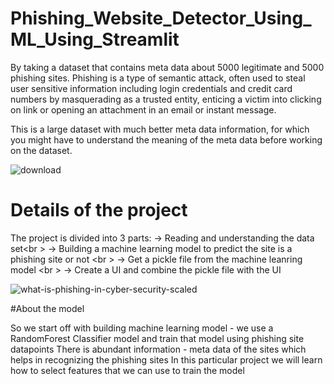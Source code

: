 # Phishing_Website_Detector_Using_ML_Using_Streamlit

By taking a dataset that contains meta data about 5000 legitimate and 5000 phishing sites. 
Phishing is a type of semantic attack, often used to steal user sensitive information including login credentials and credit card numbers by masquerading as a trusted entity, enticing a victim into clicking on link or opening an attachment in an email or instant message.

This is a large dataset with much better meta data information, for which you might have to understand the meaning of the meta data before working on the dataset.

![download](https://user-images.githubusercontent.com/82018631/212736363-f449ee2e-7e69-4e42-8958-00ffba5f4625.png)

# Details of the project

The project is divided into 3 parts:
-> Reading and understanding the data set<br \>
-> Building a machine learning model to predict the site is a phishing site or not <br \>
-> Get a pickle file from the machine leanring model <br \>
-> Create a UI and combine the pickle file with the UI

![what-is-phishing-in-cyber-security-scaled](https://user-images.githubusercontent.com/82018631/212736500-cdff43d5-7b84-4bbc-aaec-a06a38d257a3.jpg)


#About the model

So we start off with building machine learning model - we use a RandomForest Classifier model and train that model using phishing site datapoints There is abundant information - meta data of the sites which helps in recognizing the phishing sites In this particular project we will learn how to select features that we can use to train the model

